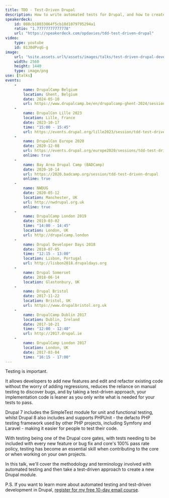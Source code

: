 ```yaml
---
title: TDD - Test-Driven Drupal
description: How to write automated tests for Drupal, and how to create a new Drupal module using test driven development.
speakerdeck:
    id: 088cb18033064f5cb18d1079795294a1
    ratio: "1.77777777777778"
    url: "https://speakerdeck.com/opdavies/tdd-test-driven-drupal"
video:
    type: youtube
    id: 81J0dPvqG-g
image:
    url: '%site.assets.url%/assets/images/talks/test-driven-drupal-development.png'
    width: 2560
    height: 1440
    type: image/png
use: [talks]
events:
    -
        name: DrupalCamp Belgium
        location: Ghent, Belgium
        date: 2024-05-10
        url: https://www.drupalcamp.be/en/drupalcamp-ghent-2024/session/tdd-test-driven-drup%E2%80%A6
    -
        name: DrupalCon Lille 2023
        location: Lille, France
        date: 2023-10-17
        time: "15:00 - 15:45"
        url: https://events.drupal.org/lille2023/session/tdd-test-driven-drupal-introduction-automated-testing-and-test-driven-development
    -
        name: DrupalCon Europe 2020
        date: 2020-12-08
        url: https://events.drupal.org/europe2020/sessions/tdd-test-driven-drupal
        online: true
    -
        name: Bay Area Drupal Camp (BADCamp)
        date: 2020-10-14
        url: https://2020.badcamp.org/session/tdd-test-driven-drupal
        online: true
    -
        name: NWDUG
        date: 2020-05-12
        location: Manchester, UK
        url: http://nwdrupal.org.uk
        online: true
    -
        name: DrupalCamp London 2019
        date: 2019-03-02
        time: "14:00 - 14:45"
        location: London, UK
        url: http://drupalcamp.london
    -
        name: Drupal Developer Days 2018
        date: 2018-07-05
        time: "12:15 - 13:00"
        location: Lisbon, Portugal
        url: http://lisbon2018.drupaldays.org
    -
        name: Drupal Somerset
        date: 2018-06-14
        location: Glastonbury, UK
    -
        name: Drupal Bristol
        date: 2017-11-22
        location: Bristol, UK
        url: https://www.drupalbristol.org.uk
    -
        name: DrupalCamp Dublin 2017
        location: Dublin, Ireland
        date: 2017-10-21
        time: "12:00 - 12:40"
        url: http://2017.drupal.ie
    -
        name: DrupalCamp London 2017
        location: London, UK
        date: 2017-03-04
        time: "16:15 - 17:00"
---
```


Testing is important.

It allows developers to add new features and edit and refactor existing code without the worry of adding regressions, reduces the reliance on manual testing to discover bugs, and by taking a test-driven approach, your implementation code is leaner as you only write what is needed for your tests to pass.

Drupal 7 includes the SimpleTest module for unit and functional testing, whilst Drupal 8 also includes and supports PHPUnit - the defacto PHP testing framework used by other PHP projects, including Symfony and Laravel - making it easier for people to test their code.

With testing being one of the Drupal core gates, with tests needing to be included with every new feature or bug fix and core's 100% pass rate policy, testing has become an essential skill when contributing to the core or when working on your own projects.

In this talk, we'll cover the methodology and terminology involved with automated testing and then take a test-driven approach to create a new Drupal module.

P.S. If you want to learn more about automated testing and test-driven development in Drupal, [register for my free 10-day email course][course].

[course]: /atdc
